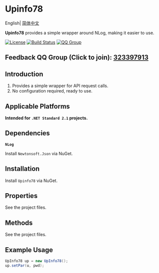 # Upinfo78

English| [简体中文](./README.cn.md) 

**Upinfo78** provides a simple wrapper around NLog, making it easier to use.

[![License](https://img.shields.io/badge/license-Apache%202-green.svg)](https://www.apache.org/licenses/LICENSE-2.0)
[![Build Status](https://dev.azure.com/www778878net/basic_csharp/_apis/build/status/www778878net.Upinfo78?branchName=main)](https://dev.azure.com/www778878net/basic_csharp/_build/latest?definitionId=19&branchName=main)
[![QQ Group](https://img.shields.io/badge/QQ%20Group-323397913-blue.svg?style=flat-square&color=12b7f5&logo=qq)](https://qm.qq.com/cgi-bin/qm/qr?k=it9gUUVdBEDWiTOH21NsoRHAbE9IAzAO&jump_from=webapi&authKey=KQwSXEPwpAlzAFvanFURm0Foec9G9Dak0DmThWCexhqUFbWzlGjAFC7t0jrjdKdL)

## Feedback QQ Group (Click to join): [323397913](https://qm.qq.com/cgi-bin/qm/qr?k=it9gUUVdBEDWiTOH21NsoRHAbE9IAzAO&jump_from=webapi&authKey=KQwSXEPwpAlzAFvanFURm0Foec9G9Dak0DmThWCexhqUFbWzlGjAFC7t0jrjdKdL)

## Introduction

1. Provides a simple wrapper for API request calls.
2. No configuration required, ready to use.

## Applicable Platforms

**Intended for `.NET Standard 2.1` projects.**

## Dependencies

**`NLog`**

Install `Newtonsoft.Json` via NuGet.

## Installation

Install `Upinfo78` via NuGet.

## Properties

See the project files.

## Methods

See the project files.

## Example Usage

```csharp
UpInfo78 up = new UpInfo78();
up.setPar(u, pwd);